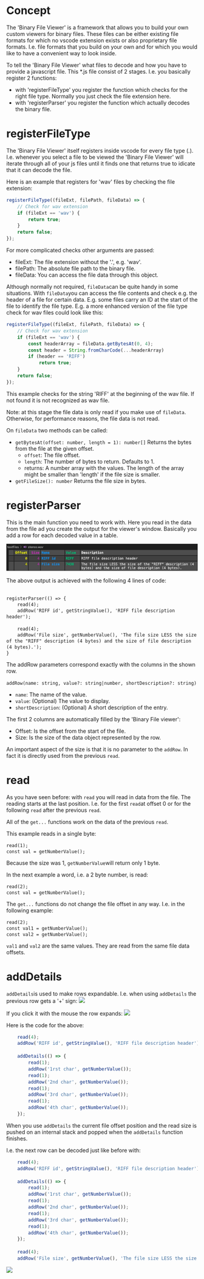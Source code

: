 # Concept

The 'Binary File Viewer' is a framework that allows you to build your own custom viewers for binary files.
These files can be either existing file formats for which no vscode extension exists or also proprietary file formats.
I.e. file formats that you build on your own and for which you would like to have a convenient way to look inside.

To tell the 'Binary File Viewer' what files to decode and how you have to provide a javascript file.
This *.js file consist of 2 stages. I.e. you basically register 2 functions:
- with 'registerFileType' you register the function which checks for the right file type. Normally you just check the file extension here.
- with 'registerParser' you register the function which actually decodes the binary file.


# registerFileType

The 'Binary File Viewer' itself registers inside vscode for every file type (*.*).
I.e. whenever you select a file to be viewed the 'Binary File Viewer' will iterate through all of your js files until it finds one that returns true to idicate that it can decode the file.

Here is an example that registers for 'wav' files by checking the file extension:
~~~js
registerFileType((fileExt, filePath, fileData) => {
	// Check for wav extension
	if (fileExt == 'wav') {
		return true;
	}
	return false;
});
~~~

For more complicated checks other arguments are passed:
- fileExt: The file extension without the '.', e.g. 'wav'.
- filePath: The absolute file path to the binary file.
- fileData: You can access the file data through this object.

Although normally not required, ```fileData```can be quite handy in some situations.
With ```fileData```you can access the file contents and check e.g. the header of a file for certain data. E.g. some files carry an ID at the start of the file to identify the file type.
E.g. a more enhanced version of the file type check for wav files could look like this:
~~~js
registerFileType((fileExt, filePath, fileData) => {
	// Check for wav extension
	if (fileExt == 'wav') {
		const headerArray = fileData.getBytesAt(0, 4);
		const header = String.fromCharCode(...headerArray)
		if (header == 'RIFF')
			return true;
	}
	return false;
});
~~~
This example checks for the string 'RIFF' at the beginning of the wav file. If not found it is not recognized as wav file.

Note: at this stage the file data is only read if you make use of ```fileData```. Otherwise, for performance reasons, the file data is not read.

On ```fileData``` two methods can be called:
- ```getBytesAt(offset: number, length = 1): number[]```
Returns the bytes from the file at the given offset.
	- ```offset```: The file offset.
	- ```length```: The number of bytes to return. Defaults to 1.
	- returns: A number array with the values. The length of the array might be smaller than 'length' if the file size is smaller.
- ```getFileSize(): number```
Returns the file size in bytes.


# registerParser

This is the main function you need to work with.
Here you read in the data from the file ad you create the output for the viewer's window.
Basically you add a row for each decoded value in a table.

![](help1.jpg)

The above output is achieved with the following 4 lines of code:
~~~

registerParser(() => {
	read(4);
	addRow('RIFF id', getStringValue(), 'RIFF file description header');

	read(4);
	addRow('File size', getNumberValue(), 'The file size LESS the size of the "RIFF" description (4 bytes) and the size of file description (4 bytes).');
}
~~~

The addRow parameters correspond exactly with the columns in the shown row.

```addRow(name: string, value?: string|number, shortDescription?: string)```
- ```name```: The name of the value.
- ```value```: (Optional) The value to display.
- ```shortDescription```: (Optional) A short description of the entry.

The first 2 columns are automatically filled by the 'Binary File viewer':
- Offset: Is the offset from the start of the file.
- Size: Is the size of the data object represented by the row.

An important aspect of the size is that it is no parameter to the ```addRow```.
In fact it is directly used from the previous ```read```.


# read

As you have seen before: with ```read``` you will read in data from the file.
The reading starts at the last position. I.e. for the first ```read```at offset 0 or for the following ```read``` after the previous ```read```.

All of the ```get...``` functions work on the data of the previous ```read```.

This example reads in a single byte:
~~~
read(1);
const val = getNumberValue();
~~~

Because the size was 1, ```getNumberValue```will return only 1 byte.

In the next example a word, i.e. a 2 byte number, is read:

~~~
read(2);
const val = getNumberValue();
~~~

The ```get...``` functions do not change the file offset in any way.
I.e. in the following example:
~~~
read(2);
const val1 = getNumberValue();
const val2 = getNumberValue();
~~~

```val1``` and ```val2``` are the same values. They are read from the same file data offsets.


# addDetails

```addDetails```is used to make rows expandable.
I.e. when using ```addDetails``` the previous row gets a '+' sign:
![](help2a.jpg)

If you click it with the mouse the row expands:
![](help2b.jpg)

Here is the code for the above:
~~~js
	read(4);
	addRow('RIFF id', getStringValue(), 'RIFF file description header');

	addDetails(() => {
		read(1);
		addRow('1rst char', getNumberValue());
		read(1);
		addRow('2nd char', getNumberValue());
		read(1);
		addRow('3rd char', getNumberValue());
		read(1);
		addRow('4th char', getNumberValue());
	});
~~~

When you use ```addDetails``` the current file offset position and the read size is pushed on an internal stack and popped when the ```addDetails``` function finishes.

I.e. the next row can be decoded just like before with:
~~~js
	read(4);
	addRow('RIFF id', getStringValue(), 'RIFF file description header');

	addDetails(() => {
		read(1);
		addRow('1rst char', getNumberValue());
		read(1);
		addRow('2nd char', getNumberValue());
		read(1);
		addRow('3rd char', getNumberValue());
		read(1);
		addRow('4th char', getNumberValue());
	});

	read(4);
	addRow('File size', getNumberValue(), 'The file size LESS the size of the "RIFF" description (4 bytes) and the size of file description (4 bytes).');
~~~

![](help2c.jpg)

